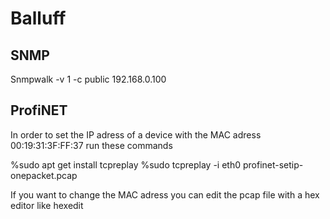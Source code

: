 # Balluff

## SNMP

Snmpwalk -v 1 -c public 192.168.0.100

## ProfiNET

In order to set the IP adress of a device with the MAC adress 00:19:31:3F:FF:37 run these commands

%sudo apt get install tcpreplay
%sudo tcpreplay -i eth0 profinet-setip-onepacket.pcap

If you want to change the MAC adress you can edit the pcap file with a hex editor like hexedit
